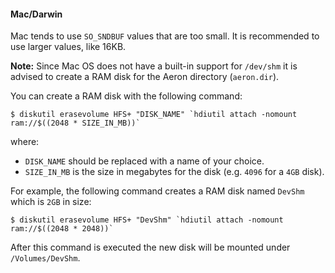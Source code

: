#### Mac/Darwin

Mac tends to use `SO_SNDBUF` values that are too small. It is recommended to use larger values, like 16KB.

**Note:** Since Mac OS does not have a built-in support for `/dev/shm` it is advised to create a RAM disk for the Aeron directory (`aeron.dir`).

You can create a RAM disk with the following command:
```shell
$ diskutil erasevolume HFS+ "DISK_NAME" `hdiutil attach -nomount ram://$((2048 * SIZE_IN_MB))`
```
where:
- `DISK_NAME` should be replaced with a name of your choice.
- `SIZE_IN_MB` is the size in megabytes for the disk (e.g. `4096` for a `4GB` disk).

For example, the following command creates a RAM disk named `DevShm` which is `2GB` in size:
```shell
$ diskutil erasevolume HFS+ "DevShm" `hdiutil attach -nomount ram://$((2048 * 2048))`
```
After this command is executed the new disk will be mounted under `/Volumes/DevShm`.


